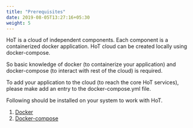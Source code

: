 ```yaml
---
title: "Prerequisites"
date: 2019-08-05T13:27:16+05:30
weight: 5
---
```


HoT is a cloud of independent components. Each component is a containerized
docker application. HoT cloud can be created locally using docker-compose.

So basic knowledge of docker (to containerize your application) and
docker-compose (to interact with rest of the cloud) is required.

To add your application to the cloud (to reach the core HoT services), please
make add an entry to the docker-compose.yml file.

Following should be installed on your system to work with HoT.

1. [Docker](https://docs.docker.com/install/)
2. [Docker-compose](https://docs.docker.com/compose/install/)
